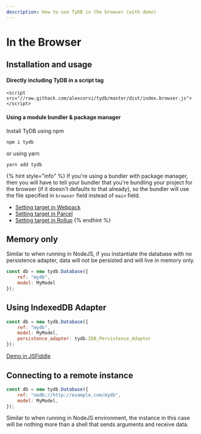 ```yaml
---
description: How to use TyDB in the browser (with demo)
---
```


# In the Browser

## Installation and usage

#### Directly including TyDB in a script tag

```markup
<script src="//raw.githack.com/alexcorvi/tydb/master/dist/index.browser.js"></script>
```

#### Using a module bundler & package manager

Install TyDB using npm

```markup
npm i tydb
```

or using yarn

```markup
yarn add tydb
```

{% hint style="info" %}
If you're using a bundler with package manager, then you will have to tell your bundler that you're bundling your project for the browser \(if it doesn't defaults to that already\), so the bundler will use the file specified in `browser` field instead of `main` field.

* [Setting target in Webpack](https://webpack.js.org/concepts/targets/)
* [Setting target in Parcel](https://parceljs.org/cli.html#target)
* [Setting target in Rollup](https://github.com/rollup/plugins/tree/master/packages/node-resolve#browser)
{% endhint %}

## Memory only

Similar to when running in NodeJS, if you instantiate the database with no persistence adapter, data will not be persisted and will live in memory only.

```javascript
const db = new tydb.Database({
    ref: "mydb",
    model: MyModel
});
```

## Using IndexedDB Adapter

```javascript
const db = new tydb.Database({
    ref: "mydb",
    model: MyModel,
    persistence_adapter: tydb.IDB_Persistence_Adapter
});

```

[Demo in JSFiddle](https://jsfiddle.net/alexcorvi/gwq53jfm/)

## Connecting to a remote instance

```javascript
const db = new tydb.Database({
    ref: "nedb://http://example.com/mydb",
    model: MyModel,
});
```

Similar to when running in NodeJS environment, the instance in this case will be nothing more than a shell that sends arguments and receive data.

